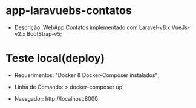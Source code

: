 # app-laravuebs-contatos

- Descrição: WebApp Contatos implementado com Laravel-v8.x VueJs-v2.x BootStrap-v5;

# Teste local(deploy)

- Requerimentos: "Docker & Docker-Composer instalados";

- Linha de Comando: > docker-composer up

- Navegador: http://localhost:8000
